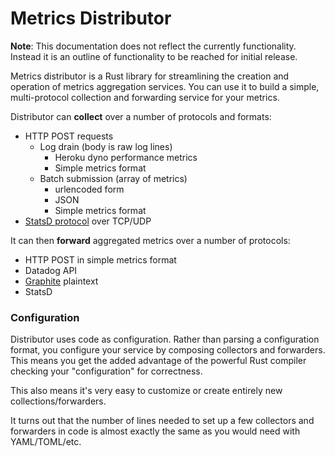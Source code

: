 # Metrics Distributor

**Note**: This documentation does not reflect the currently functionality. Instead it is an outline of functionality to be reached for initial release.

Metrics distributor is a Rust library for streamlining the creation and operation of metrics aggregation services. You can use it to build a simple, multi-protocol collection and forwarding service for your metrics.

Distributor can **collect** over a number of protocols and formats:

- HTTP POST requests
  - Log drain (body is raw log lines)
    - Heroku dyno performance metrics
    - Simple metrics format
  - Batch submission (array of metrics)
    - urlencoded form
    - JSON
    - Simple metrics format
- [StatsD protocol][] over TCP/UDP

[StatsD protocol]: https://github.com/b/statsd_spec

It can then **forward** aggregated metrics over a number of protocols:

- HTTP POST in simple metrics format
- Datadog API
- [Graphite] plaintext
- StatsD

[Graphite]: https://graphite.readthedocs.org/en/latest/feeding-carbon.html

### Configuration

Distributor uses code as configuration. Rather than parsing a configuration format, you configure your service by composing collectors and forwarders. This means you get the added advantage of the powerful Rust compiler checking your "configuration" for correctness.

This also means it's very easy to customize or create entirely new collections/forwarders.

It turns out that the number of lines needed to set up a few collectors and forwarders in code is almost exactly the same as you would need with YAML/TOML/etc.
